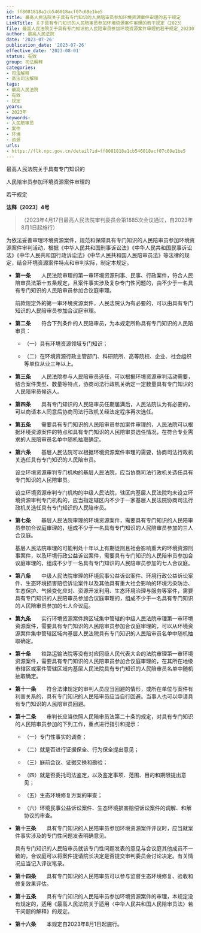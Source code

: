 ```yaml
---
id: ff8081818a1cb546018acf07c69e1be5
title: 最高人民法院关于具有专门知识的人民陪审员参加环境资源案件审理的若干规定
LinkTitle: 关于具有专门知识的人民陪审员参加环境资源案件审理的若干规定（2023）
file: 最高人民法院关于具有专门知识的人民陪审员参加环境资源案件审理的若干规定_20230726_ff8081818a1cb546018acf07c69e1be5.docx
author: 最高人民法院
date: '2023-07-26'
publication_date: '2023-07-26'
effective_date: '2023-08-01'
status: 有效
group: 司法解释
categories:
- 司法解释
- 高法司法解释
tags:
- 最高人民法院
- 有效
- 规定
years:
- 2023年
keywords:
- 人民陪审员
- 案件
- 环境
- 资源
urls:
- https://flk.npc.gov.cn/detail?id=ff8081818a1cb546018acf07c69e1be5
---
```


最高人民法院关于具有专门知识的

人民陪审员参加环境资源案件审理的

若干规定

**法释〔2023〕4号**

> （2023年4月17日最高人民法院审判委员会第1885次会议通过，自2023年8月1日起施行）

为依法妥善审理环境资源案件，规范和保障具有专门知识的人民陪审员参加环境资源案件审判活动，根据《中华人民共和国刑事诉讼法》《中华人民共和国民事诉讼法》《中华人民共和国行政诉讼法》《中华人民共和国人民陪审员法》等法律的规定，结合环境资源案件特点和审判实际，制定本规定。

- **第一条**　　人民法院审理的第一审环境资源刑事、民事、行政案件，符合人民陪审员法第十五条规定，且案件事实涉及复杂专门性问题的，由不少于一名具有专门知识的人民陪审员参加合议庭审理。

  前款规定外的第一审环境资源案件，人民法院认为有必要的，可以由具有专门知识的人民陪审员参加合议庭审理。

- **第二条**　　符合下列条件的人民陪审员，为本规定所称具有专门知识的人民陪审员：

  - （一）具有环境资源领域专门知识；

  - （二）在环境资源行政主管部门、科研院所、高等院校、企业、社会组织等单位从业三年以上。

- **第三条**　　人民法院参与人民陪审员选任，可以根据环境资源审判活动需要，结合案件类型、数量等特点，协商司法行政机关确定一定数量具有专门知识的人民陪审员候选人。

- **第四条**　　具有专门知识的人民陪审员任期届满后，人民法院认为有必要的，可以商请本人同意后协商司法行政机关经法定程序再次选任。

- **第五条**　　需要具有专门知识的人民陪审员参加案件审理的，人民法院可以根据环境资源案件的特点和具有专门知识的人民陪审员选任情况，在符合专业需求的人民陪审员名单中随机抽取确定。

- **第六条**　　基层人民法院可以根据环境资源案件审理的需要，协商司法行政机关选任具有专门知识的人民陪审员。

  设立环境资源审判专门机构的基层人民法院，应当协商司法行政机关选任具有专门知识的人民陪审员。

  设立环境资源审判专门机构的中级人民法院，辖区内基层人民法院均未设立环境资源审判专门机构的，应当指定辖区内不少于一家基层人民法院协商司法行政机关选任具有专门知识的人民陪审员。

- **第七条**　　基层人民法院审理的环境资源案件，需要具有专门知识的人民陪审员参加合议庭审理的，组成不少于一名具有专门知识的人民陪审员参加的三人合议庭。

  基层人民法院审理的可能判处十年以上有期徒刑且社会影响重大的环境资源刑事案件，以及环境行政公益诉讼案件，需要具有专门知识的人民陪审员参加合议庭审理的，组成不少于一名具有专门知识的人民陪审员参加的七人合议庭。

- **第八条**　　中级人民法院审理的环境民事公益诉讼案件、环境行政公益诉讼案件、生态环境损害赔偿诉讼案件以及其他具有重大社会影响的环境污染防治、生态保护、气候变化应对、资源开发利用、生态环境治理与服务等案件，需要具有专门知识的人民陪审员参加合议庭审理的，组成不少于一名具有专门知识的人民陪审员参加的七人合议庭。

- **第九条**　　实行环境资源案件跨区域集中管辖的中级人民法院审理第一审环境资源案件，需要具有专门知识的人民陪审员参加合议庭审理的，可以从环境资源案件集中管辖区域内基层人民法院具有专门知识的人民陪审员名单中随机抽取确定。

- **第十条**　　铁路运输法院等没有对应同级人民代表大会的法院审理第一审环境资源案件，需要具有专门知识的人民陪审员参加合议庭审理的，在其所在地级市辖区或案件管辖区域内基层人民法院具有专门知识的人民陪审员名单中随机抽取确定。

- **第十一条**　　符合法律规定的审判人员应当回避的情形，或所在单位与案件有利害关系的，具有专门知识的人民陪审员应当自行回避。当事人也可以申请具有专门知识的人民陪审员回避。

- **第十二条**　　审判长应当依照人民陪审员法第二十条的规定，对具有专门知识的人民陪审员参加的下列工作，重点进行指引和提示：

  - （一）专门性事实的调查；

  - （二）就是否进行证据保全、行为保全提出意见；

  - （三）庭前会议、证据交换和勘验；

  - （四）就是否委托司法鉴定，以及鉴定事项、范围、目的和期限提出意见；

  - （五）生态环境修复方案的审查；

  - （六）环境民事公益诉讼案件、生态环境损害赔偿诉讼案件的调解、和解协议的审查。

- **第十三条**　　具有专门知识的人民陪审员参加环境资源案件评议时，应当就案件事实涉及的专门性问题发表明确意见。

  具有专门知识的人民陪审员就该专门性问题发表的意见与合议庭其他成员不一致的，合议庭可以将案件提请院长决定是否提交审判委员会讨论决定。有关情况应当记入评议笔录。

- **第十四条**　　具有专门知识的人民陪审员可以参与监督生态环境修复、验收和修复效果评估。

- **第十五条**　　具有专门知识的人民陪审员参加环境资源案件的审理，本规定没有规定的，适用《最高人民法院关于适用〈中华人民共和国人民陪审员法〉若干问题的解释》的规定。

- **第十六条**　　本规定自2023年8月1日起施行。
